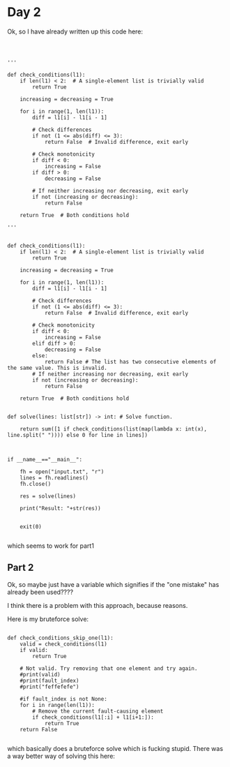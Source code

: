 # Day 2

Ok, so I have already written up this code here:

```



'''

def check_conditions(l1):
	if len(l1) < 2:  # A single-element list is trivially valid
		return True

	increasing = decreasing = True

	for i in range(1, len(l1)):
		diff = l1[i] - l1[i - 1]

		# Check differences
		if not (1 <= abs(diff) <= 3):
			return False  # Invalid difference, exit early

		# Check monotonicity
		if diff < 0:
			increasing = False
		if diff > 0:
			decreasing = False

		# If neither increasing nor decreasing, exit early
		if not (increasing or decreasing):
			return False

	return True  # Both conditions hold

'''


def check_conditions(l1):
	if len(l1) < 2:  # A single-element list is trivially valid
		return True

	increasing = decreasing = True

	for i in range(1, len(l1)):
		diff = l1[i] - l1[i - 1]

		# Check differences
		if not (1 <= abs(diff) <= 3):
			return False  # Invalid difference, exit early

		# Check monotonicity
		if diff < 0:
			increasing = False
		elif diff > 0:
			decreasing = False
		else:
			return False # The list has two consecutive elements of the same value. This is invalid.
		# If neither increasing nor decreasing, exit early
		if not (increasing or decreasing):
			return False

	return True  # Both conditions hold


def solve(lines: list[str]) -> int: # Solve function.

	return sum([1 if check_conditions(list(map(lambda x: int(x), line.split(" ")))) else 0 for line in lines])



if __name__=="__main__":

	fh = open("input.txt", "r")
	lines = fh.readlines()
	fh.close()

	res = solve(lines)

	print("Result: "+str(res))


	exit(0)


```

which seems to work for part1

## Part 2

Ok, so maybe just have a variable which signifies if the "one mistake" has already been used????

I think there is a problem with this approach, because reasons.

Here is my bruteforce solve:

```

def check_conditions_skip_one(l1):
	valid = check_conditions(l1)
	if valid:
		return True

	# Not valid. Try removing that one element and try again.
	#print(valid)
	#print(fault_index)
	#print("feffefefe")

	#if fault_index is not None:
	for i in range(len(l1)):
		# Remove the current fault-causing element
		if check_conditions(l1[:i] + l1[i+1:]):
			return True
	return False


```


which basically does a bruteforce solve which is fucking stupid. There was a way better way of solving this here:



